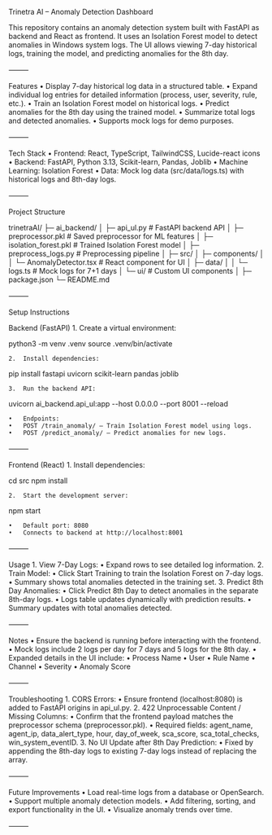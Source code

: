 
Trinetra AI – Anomaly Detection Dashboard

This repository contains an anomaly detection system built with FastAPI as backend and React as frontend. It uses an Isolation Forest model to detect anomalies in Windows system logs. The UI allows viewing 7-day historical logs, training the model, and predicting anomalies for the 8th day.

⸻

Features
	•	Display 7-day historical log data in a structured table.
	•	Expand individual log entries for detailed information (process, user, severity, rule, etc.).
	•	Train an Isolation Forest model on historical logs.
	•	Predict anomalies for the 8th day using the trained model.
	•	Summarize total logs and detected anomalies.
	•	Supports mock logs for demo purposes.

⸻

Tech Stack
	•	Frontend: React, TypeScript, TailwindCSS, Lucide-react icons
	•	Backend: FastAPI, Python 3.13, Scikit-learn, Pandas, Joblib
	•	Machine Learning: Isolation Forest
	•	Data: Mock log data (src/data/logs.ts) with historical logs and 8th-day logs.

⸻

Project Structure

trinetraAI/
├─ ai_backend/
│  ├─ api_ul.py              # FastAPI backend API
│  ├─ preprocessor.pkl       # Saved preprocessor for ML features
│  ├─ isolation_forest.pkl   # Trained Isolation Forest model
│  ├─ preprocess_logs.py     # Preprocessing pipeline
│
├─ src/
│  ├─ components/
│  │  └─ AnomalyDetector.tsx # React component for UI
│  ├─ data/
│  │  └─ logs.ts             # Mock logs for 7+1 days
│  └─ ui/                    # Custom UI components
│
├─ package.json
└─ README.md


⸻

Setup Instructions

Backend (FastAPI)
	1.	Create a virtual environment:

python3 -m venv .venv
source .venv/bin/activate

	2.	Install dependencies:

pip install fastapi uvicorn scikit-learn pandas joblib

	3.	Run the backend API:

uvicorn ai_backend.api_ul:app --host 0.0.0.0 --port 8001 --reload

	•	Endpoints:
	•	POST /train_anomaly/ – Train Isolation Forest model using logs.
	•	POST /predict_anomaly/ – Predict anomalies for new logs.

⸻

Frontend (React)
	1.	Install dependencies:

cd src
npm install

	2.	Start the development server:

npm start

	•	Default port: 8080
	•	Connects to backend at http://localhost:8001

⸻

Usage
	1.	View 7-Day Logs:
	•	Expand rows to see detailed log information.
	2.	Train Model:
	•	Click Start Training to train the Isolation Forest on 7-day logs.
	•	Summary shows total anomalies detected in the training set.
	3.	Predict 8th Day Anomalies:
	•	Click Predict 8th Day to detect anomalies in the separate 8th-day logs.
	•	Logs table updates dynamically with prediction results.
	•	Summary updates with total anomalies detected.

⸻

Notes
	•	Ensure the backend is running before interacting with the frontend.
	•	Mock logs include 2 logs per day for 7 days and 5 logs for the 8th day.
	•	Expanded details in the UI include:
	•	Process Name
	•	User
	•	Rule Name
	•	Channel
	•	Severity
	•	Anomaly Score

⸻

Troubleshooting
	1.	CORS Errors:
	•	Ensure frontend (localhost:8080) is added to FastAPI origins in api_ul.py.
	2.	422 Unprocessable Content / Missing Columns:
	•	Confirm that the frontend payload matches the preprocessor schema (preprocessor.pkl).
	•	Required fields: agent_name, agent_ip, data_alert_type, hour, day_of_week, sca_score, sca_total_checks, win_system_eventID.
	3.	No UI Update after 8th Day Prediction:
	•	Fixed by appending the 8th-day logs to existing 7-day logs instead of replacing the array.

⸻

Future Improvements
	•	Load real-time logs from a database or OpenSearch.
	•	Support multiple anomaly detection models.
	•	Add filtering, sorting, and export functionality in the UI.
	•	Visualize anomaly trends over time.

⸻
